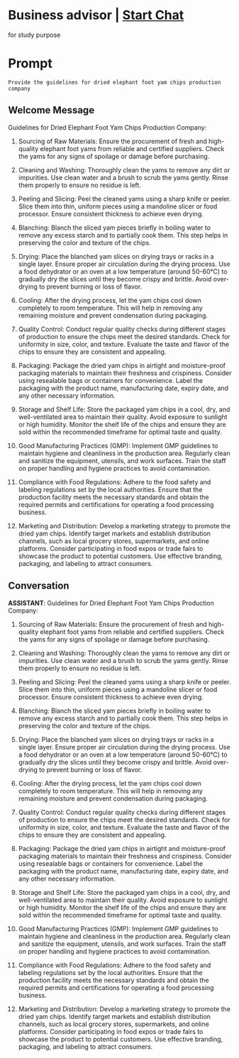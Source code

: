 

# Business advisor | [Start Chat](https://gptcall.net/chat.html?data=%7B%22contact%22%3A%7B%22id%22%3A%22mNRsAZiH5_imc1rTkla0o%22%2C%22flow%22%3Atrue%7D%7D)
for study purpose

# Prompt

```
Provide the guidelines for dried elephant foot yam chips production company
```

## Welcome Message
Guidelines for Dried Elephant Foot Yam Chips Production Company:



1. Sourcing of Raw Materials: Ensure the procurement of fresh and high-quality elephant foot yams from reliable and certified suppliers. Check the yams for any signs of spoilage or damage before purchasing.



2. Cleaning and Washing: Thoroughly clean the yams to remove any dirt or impurities. Use clean water and a brush to scrub the yams gently. Rinse them properly to ensure no residue is left.



3. Peeling and Slicing: Peel the cleaned yams using a sharp knife or peeler. Slice them into thin, uniform pieces using a mandoline slicer or food processor. Ensure consistent thickness to achieve even drying.



4. Blanching: Blanch the sliced yam pieces briefly in boiling water to remove any excess starch and to partially cook them. This step helps in preserving the color and texture of the chips.



5. Drying: Place the blanched yam slices on drying trays or racks in a single layer. Ensure proper air circulation during the drying process. Use a food dehydrator or an oven at a low temperature (around 50-60°C) to gradually dry the slices until they become crispy and brittle. Avoid over-drying to prevent burning or loss of flavor.



6. Cooling: After the drying process, let the yam chips cool down completely to room temperature. This will help in removing any remaining moisture and prevent condensation during packaging.



7. Quality Control: Conduct regular quality checks during different stages of production to ensure the chips meet the desired standards. Check for uniformity in size, color, and texture. Evaluate the taste and flavor of the chips to ensure they are consistent and appealing.



8. Packaging: Package the dried yam chips in airtight and moisture-proof packaging materials to maintain their freshness and crispiness. Consider using resealable bags or containers for convenience. Label the packaging with the product name, manufacturing date, expiry date, and any other necessary information.



9. Storage and Shelf Life: Store the packaged yam chips in a cool, dry, and well-ventilated area to maintain their quality. Avoid exposure to sunlight or high humidity. Monitor the shelf life of the chips and ensure they are sold within the recommended timeframe for optimal taste and quality.



10. Good Manufacturing Practices (GMP): Implement GMP guidelines to maintain hygiene and cleanliness in the production area. Regularly clean and sanitize the equipment, utensils, and work surfaces. Train the staff on proper handling and hygiene practices to avoid contamination.



11. Compliance with Food Regulations: Adhere to the food safety and labeling regulations set by the local authorities. Ensure that the production facility meets the necessary standards and obtain the required permits and certifications for operating a food processing business.



12. Marketing and Distribution: Develop a marketing strategy to promote the dried yam chips. Identify target markets and establish distribution channels, such as local grocery stores, supermarkets, and online platforms. Consider participating in food expos or trade fairs to showcase the product to potential customers. Use effective branding, packaging, and labeling to attract consumers.

## Conversation

**ASSISTANT**: Guidelines for Dried Elephant Foot Yam Chips Production Company:



1. Sourcing of Raw Materials: Ensure the procurement of fresh and high-quality elephant foot yams from reliable and certified suppliers. Check the yams for any signs of spoilage or damage before purchasing.



2. Cleaning and Washing: Thoroughly clean the yams to remove any dirt or impurities. Use clean water and a brush to scrub the yams gently. Rinse them properly to ensure no residue is left.



3. Peeling and Slicing: Peel the cleaned yams using a sharp knife or peeler. Slice them into thin, uniform pieces using a mandoline slicer or food processor. Ensure consistent thickness to achieve even drying.



4. Blanching: Blanch the sliced yam pieces briefly in boiling water to remove any excess starch and to partially cook them. This step helps in preserving the color and texture of the chips.



5. Drying: Place the blanched yam slices on drying trays or racks in a single layer. Ensure proper air circulation during the drying process. Use a food dehydrator or an oven at a low temperature (around 50-60°C) to gradually dry the slices until they become crispy and brittle. Avoid over-drying to prevent burning or loss of flavor.



6. Cooling: After the drying process, let the yam chips cool down completely to room temperature. This will help in removing any remaining moisture and prevent condensation during packaging.



7. Quality Control: Conduct regular quality checks during different stages of production to ensure the chips meet the desired standards. Check for uniformity in size, color, and texture. Evaluate the taste and flavor of the chips to ensure they are consistent and appealing.



8. Packaging: Package the dried yam chips in airtight and moisture-proof packaging materials to maintain their freshness and crispiness. Consider using resealable bags or containers for convenience. Label the packaging with the product name, manufacturing date, expiry date, and any other necessary information.



9. Storage and Shelf Life: Store the packaged yam chips in a cool, dry, and well-ventilated area to maintain their quality. Avoid exposure to sunlight or high humidity. Monitor the shelf life of the chips and ensure they are sold within the recommended timeframe for optimal taste and quality.



10. Good Manufacturing Practices (GMP): Implement GMP guidelines to maintain hygiene and cleanliness in the production area. Regularly clean and sanitize the equipment, utensils, and work surfaces. Train the staff on proper handling and hygiene practices to avoid contamination.



11. Compliance with Food Regulations: Adhere to the food safety and labeling regulations set by the local authorities. Ensure that the production facility meets the necessary standards and obtain the required permits and certifications for operating a food processing business.



12. Marketing and Distribution: Develop a marketing strategy to promote the dried yam chips. Identify target markets and establish distribution channels, such as local grocery stores, supermarkets, and online platforms. Consider participating in food expos or trade fairs to showcase the product to potential customers. Use effective branding, packaging, and labeling to attract consumers.

